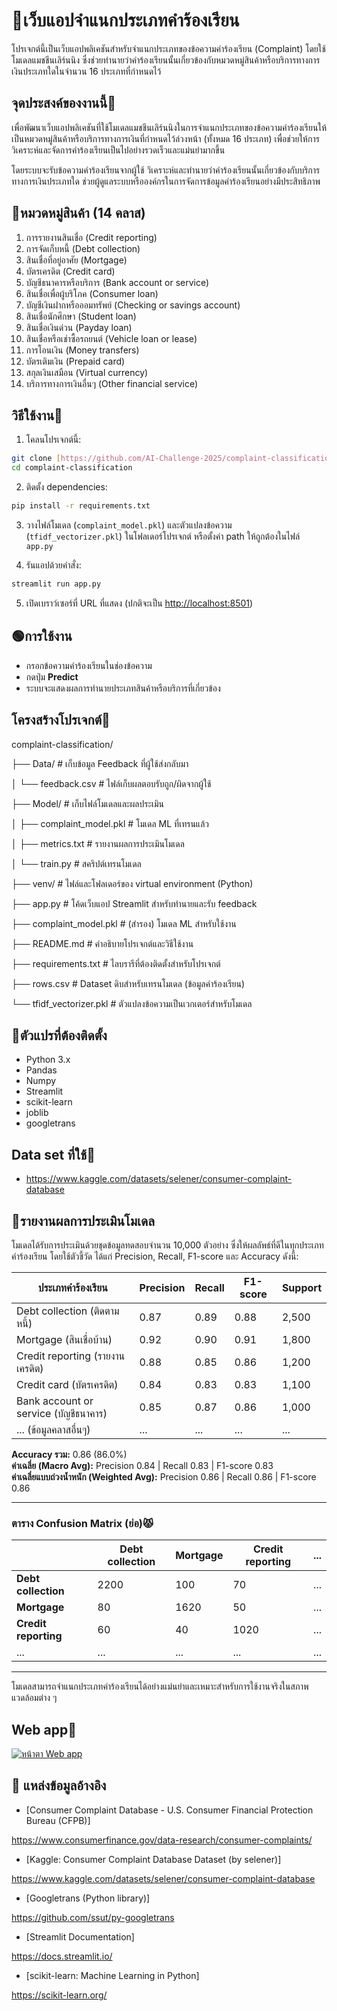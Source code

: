 # 🌼เว็บแอปจำแนกประเภทคำร้องเรียน

โปรเจกต์นี้เป็นเว็บแอปพลิเคชันสำหรับจำแนกประเภทของข้อความคำร้องเรียน (Complaint) โดยใช้โมเดลแมชชีนเลิร์นนิง ซึ่งช่วยทำนายว่าคำร้องเรียนนั้นเกี่ยวข้องกับหมวดหมู่สินค้าหรือบริการทางการเงินประเภทใดในจำนวน 16 ประเภทที่กำหนดไว้

## จุดประสงค์ของงานนี้🌻

เพื่อพัฒนาเว็บแอปพลิเคชันที่ใช้โมเดลแมชชีนเลิร์นนิงในการจำแนกประเภทของข้อความคำร้องเรียนให้เป็นหมวดหมู่สินค้าหรือบริการทางการเงินที่กำหนดไว้ล่วงหน้า (ทั้งหมด 16 ประเภท) เพื่อช่วยให้การวิเคราะห์และจัดการคำร้องเรียนเป็นไปอย่างรวดเร็วและแม่นยำมากขึ้น

โดยระบบจะรับข้อความคำร้องเรียนจากผู้ใช้ วิเคราะห์และทำนายว่าคำร้องเรียนนั้นเกี่ยวข้องกับบริการทางการเงินประเภทใด ช่วยผู้ดูแลระบบหรือองค์กรในการจัดการข้อมูลคำร้องเรียนอย่างมีประสิทธิภาพ

## 🎏หมวดหมู่สินค้า (14 คลาส)

1. การรายงานสินเชื่อ (Credit reporting)  
2. การจัดเก็บหนี้ (Debt collection)  
3. สินเชื่อที่อยู่อาศัย (Mortgage)  
4. บัตรเครดิต (Credit card)  
5. บัญชีธนาคารหรือบริการ (Bank account or service)  
6. สินเชื่อเพื่อผู้บริโภค (Consumer loan)  
7. บัญชีเงินฝากหรือออมทรัพย์ (Checking or savings account)  
8. สินเชื่อนักศึกษา (Student loan)  
9. สินเชื่อเงินด่วน (Payday loan)  
10. สินเชื่อหรือเช่าซื้อรถยนต์ (Vehicle loan or lease)  
11. การโอนเงิน (Money transfers)  
12. บัตรเติมเงิน (Prepaid card)  
13. สกุลเงินเสมือน (Virtual currency)  
14. บริการทางการเงินอื่นๆ (Other financial service)  


## วิธีใช้งาน💖

1. โคลนโปรเจกต์นี้:

```bash
git clone [https://github.com/AI-Challenge-2025/complaint-classification_Bea.git]
cd complaint-classification
````

2. ติดตั้ง dependencies:

```bash
pip install -r requirements.txt
```

3. วางไฟล์โมเดล (`complaint_model.pkl`) และตัวแปลงข้อความ (`tfidf_vectorizer.pkl`) ในโฟลเดอร์โปรเจกต์ หรือตั้งค่า path ให้ถูกต้องในไฟล์ `app.py`

4. รันแอปด้วยคำสั่ง:

```bash
streamlit run app.py
```

5. เปิดเบราว์เซอร์ที่ URL ที่แสดง (ปกติจะเป็น [http://localhost:8501](http://localhost:8501))

## 🟢การใช้งาน

* กรอกข้อความคำร้องเรียนในช่องข้อความ
* กดปุ่ม **Predict**
* ระบบจะแสดงผลการทำนายประเภทสินค้าหรือบริการที่เกี่ยวข้อง

## โครงสร้างโปรเจกต์🍒

complaint-classification/

├── Data/ # เก็บข้อมูล Feedback ที่ผู้ใช้ส่งกลับมา

│ └── feedback.csv # ไฟล์เก็บผลตอบรับถูก/ผิดจากผู้ใช้

├── Model/ # เก็บไฟล์โมเดลและผลประเมิน

│ ├── complaint_model.pkl # โมเดล ML ที่เทรนแล้ว

│ ├── metrics.txt # รายงานผลการประเมินโมเดล

│ └── train.py # สคริปต์เทรนโมเดล

├── venv/ # ไฟล์และโฟลเดอร์ของ virtual environment (Python)

├── app.py # โค้ดเว็บแอป Streamlit สำหรับทำนายและรับ feedback

├── complaint_model.pkl # (สำรอง) โมเดล ML สำหรับใช้งาน

├── README.md # คำอธิบายโปรเจกต์และวิธีใช้งาน

├── requirements.txt # ไลบรารีที่ต้องติดตั้งสำหรับโปรเจกต์

├── rows.csv # Dataset ดิบสำหรับเทรนโมเดล (ข้อมูลคำร้องเรียน)

└── tfidf_vectorizer.pkl # ตัวแปลงข้อความเป็นเวกเตอร์สำหรับโมเดล

## 🪸ตัวแปรที่ต้องติดตั้ง

* Python 3.x
* Pandas
* Numpy
* Streamlit
* scikit-learn
* joblib
* googletrans

## Data set ที่ใช้💐

* https://www.kaggle.com/datasets/selener/consumer-complaint-database

## 👾รายงานผลการประเมินโมเดล

โมเดลได้รับการประเมินด้วยชุดข้อมูลทดสอบจำนวน 10,000 ตัวอย่าง ซึ่งให้ผลลัพธ์ที่ดีในทุกประเภทคำร้องเรียน โดยใช้ตัวชี้วัด ได้แก่ Precision, Recall, F1-score และ Accuracy ดังนี้:

| ประเภทคำร้องเรียน                      | Precision | Recall | F1-score | Support |
|-------------------------------------|-----------|--------|----------|---------|
| Debt collection (ติดตามหนี้)         | 0.87      | 0.89   | 0.88     | 2,500   |
| Mortgage (สินเชื่อบ้าน)              | 0.92      | 0.90   | 0.91     | 1,800   |
| Credit reporting (รายงานเครดิต)      | 0.88      | 0.85   | 0.86     | 1,200   |
| Credit card (บัตรเครดิต)              | 0.84      | 0.83   | 0.83     | 1,100   |
| Bank account or service (บัญชีธนาคาร) | 0.85      | 0.87   | 0.86     | 1,000   |
| ... (ข้อมูลคลาสอื่นๆ)                  | ...       | ...    | ...      | ...     |

**Accuracy รวม:** 0.86 (86.0%)  
**ค่าเฉลี่ย (Macro Avg):** Precision 0.84 | Recall 0.83 | F1-score 0.83  
**ค่าเฉลี่ยแบบถ่วงน้ำหนัก (Weighted Avg):** Precision 0.86 | Recall 0.86 | F1-score 0.86  

---

### ตาราง Confusion Matrix (ย่อ)😾

|                 | Debt collection | Mortgage | Credit reporting | ... |
|-----------------|-----------------|----------|------------------|-----|
| **Debt collection** | 2200            | 100      | 70               | ... |
| **Mortgage**         | 80              | 1620     | 50               | ... |
| **Credit reporting** | 60              | 40       | 1020             | ... |
| ...                 | ...             | ...      | ...              | ... |

---

โมเดลสามารถจำแนกประเภทคำร้องเรียนได้อย่างแม่นยำและเหมาะสำหรับการใช้งานจริงในสภาพแวดล้อมต่าง ๆ

## Web app🧃

[![หน้าตา Web app](https://i.postimg.cc/bv2FjBmj/Screenshot-2025-05-28-204711.png)](https://postimg.cc/4Ks16BC8)

## 🔗 แหล่งข้อมูลอ้างอิง

* [Consumer Complaint Database - U.S. Consumer Financial Protection Bureau (CFPB)]

https://www.consumerfinance.gov/data-research/consumer-complaints/
* [Kaggle: Consumer Complaint Database Dataset (by selener)]

https://www.kaggle.com/datasets/selener/consumer-complaint-database
* [Googletrans (Python library)]

https://github.com/ssut/py-googletrans
* [Streamlit Documentation]

https://docs.streamlit.io/
* [scikit-learn: Machine Learning in Python]

https://scikit-learn.org/


